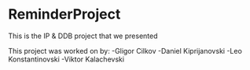 # ReminderProject
This is the IP &amp; DDB project that we presented

This project was worked on by: 
-Gligor Cilkov
-Daniel Kiprijanovski
-Leo Konstantinovski
-Viktor Kalachevski

